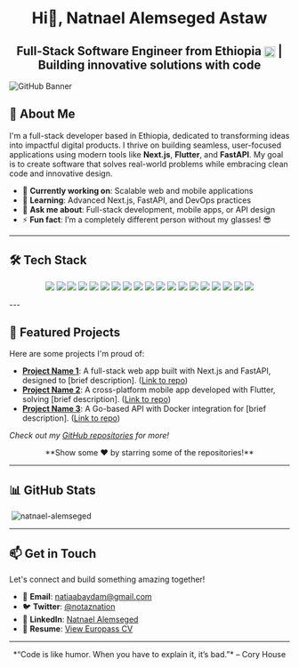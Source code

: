 # <div align="center">Hi👋, Natnael Alemseged Astaw</div>

<div align="center"><h2>Full-Stack Software Engineer from Ethiopia <img src="https://twemoji.maxcdn.com/v/latest/svg/1f1ea-1f1f9.svg" width="20" style="vertical-align: middle;" /> | Building innovative solutions with code</h2></div>

![GitHub Banner](https://user-images.githubusercontent.com/58959408/232639433-cb0aea21-66f0-4508-a771-85e2089c5a87.gif)

## 🌟 About Me

I'm a full-stack developer based in Ethiopia, dedicated to transforming ideas into impactful digital products. I thrive on building seamless, user-focused applications using modern tools like **Next.js**, **Flutter**, and **FastAPI**. My goal is to create software that solves real-world problems while embracing clean code and innovative design.

- 🔭 **Currently working on**: Scalable web and mobile applications
- 🌱 **Learning**: Advanced Next.js, FastAPI, and DevOps practices
- 💬 **Ask me about**: Full-stack development, mobile apps, or API design
- ⚡ **Fun fact**: I’m a completely different person without my glasses! 😎

---

## 🛠️ Tech Stack

<p align="center">
  <img src="https://img.shields.io/badge/Next.js-000000?style=for-the-badge&logo=nextdotjs&logoColor=white" />
  <img src="https://img.shields.io/badge/FastAPI-009688?style=for-the-badge&logo=fastapi&logoColor=white" />
  <img src="https://img.shields.io/badge/Flutter-02569B?style=for-the-badge&logo=flutter&logoColor=white" />
  <img src="https://img.shields.io/badge/Dart-0175C2?style=for-the-badge&logo=dart&logoColor=white" />
  <img src="https://img.shields.io/badge/TypeScript-3178C6?style=for-the-badge&logo=typescript&logoColor=white" />
  <img src="https://img.shields.io/badge/JavaScript-F7DF1E?style=for-the-badge&logo=javascript&logoColor=black" />
  <img src="https://img.shields.io/badge/PostgreSQL-4169E1?style=for-the-badge&logo=postgresql&logoColor=white" />
  <img src="https://img.shields.io/badge/MongoDB-4EA94B?style=for-the-badge&logo=mongodb&logoColor=white" />
  <img src="https://img.shields.io/badge/Linux-FCC624?style=for-the-badge&logo=linux&logoColor=black" />
  <img src="https://img.shields.io/badge/Docker-2496ED?style=for-the-badge&logo=docker&logoColor=white" />
  <img src="https://img.shields.io/badge/Git-F05032?style=for-the-badge&logo=git&logoColor=white" />
  <img src="https://img.shields.io/badge/Figma-F24E1E?style=for-the-badge&logo=figma&logoColor=white" />
  <img src="https://img.shields.io/badge/Ansible-EE0000?style=for-the-badge&logo=ansible&logoColor=white" />
  <img src="https://img.shields.io/badge/Terraform-7B42BC?style=for-the-badge&logo=terraform&logoColor=white" />
  <img src="https://img.shields.io/badge/Consul-F24E1E?style=for-the-badge&logo=consul&logoColor=white" />
  <img src="https://img.shields.io/badge/Firebase-FFCA28?style=for-the-badge&logo=firebase&logoColor=black" />
  <img src="https://img.shields.io/badge/Ionic-3880FF?style=for-the-badge&logo=ionic&logoColor=white" />
  <img src="https://img.shields.io/badge/Kotlin-7F52FF?style=for-the-badge&logo=kotlin&logoColor=white" />
  <img src="https://img.shields.io/badge/React_Native-61DAFB?style=for-the-badge&logo=react&logoColor=black" />
</p>
<!-- ## 🛠️ Tech Stack

### 💻 Languages & Frameworks
<p align="center">
  <img src="https://img.shields.io/badge/JavaScript-F7DF1E?style=for-the-badge&logo=javascript&logoColor=black" />
  <img src="https://img.shields.io/badge/TypeScript-3178C6?style=for-the-badge&logo=typescript&logoColor=white" />
  <img src="https://img.shields.io/badge/Dart-0175C2?style=for-the-badge&logo=dart&logoColor=white" />
  <img src="https://img.shields.io/badge/Kotlin-7F52FF?style=for-the-badge&logo=kotlin&logoColor=white" />
  <img src="https://img.shields.io/badge/Next.js-000000?style=for-the-badge&logo=nextdotjs&logoColor=white" />
  <img src="https://img.shields.io/badge/FastAPI-009688?style=for-the-badge&logo=fastapi&logoColor=white" />
  <img src="https://img.shields.io/badge/Flutter-02569B?style=for-the-badge&logo=flutter&logoColor=white" />
  <img src="https://img.shields.io/badge/React_Native-61DAFB?style=for-the-badge&logo=react&logoColor=black" />
  <img src="https://img.shields.io/badge/Ionic-3880FF?style=for-the-badge&logo=ionic&logoColor=white" />
</p>

### 💾 Databases & BaaS
<p align="center">
  <img src="https://img.shields.io/badge/PostgreSQL-4169E1?style=for-the-badge&logo=postgresql&logoColor=white" />
  <img src="https://img.shields.io/badge/MongoDB-4EA94B?style=for-the-badge&logo=mongodb&logoColor=white" />
  <img src="https://img.shields.io/badge/Firebase-FFCA28?style=for-the-badge&logo=firebase&logoColor=black" />
</p>

### 🔧 DevOps & Tools
<p align="center">
  <img src="https://img.shields.io/badge/Git-F05032?style=for-the-badge&logo=git&logoColor=white" />
  <img src="https://img.shields.io/badge/Docker-2496ED?style=for-the-badge&logo=docker&logoColor=white" />
  <img src="https://img.shields.io/badge/Linux-FCC624?style=for-the-badge&logo=linux&logoColor=black" />
  <img src="https://img.shields.io/badge/Ansible-EE0000?style=for-the-badge&logo=ansible&logoColor=white" />
  <img src="https://img.shields.io/badge/Terraform-7B42BC?style=for-the-badge&logo=terraform&logoColor=white" />
  <img src="https://img.shields.io/badge/Consul-F24E1E?style=for-the-badge&logo=consul&logoColor=white" />
  <img src="https://img.shields.io/badge/Figma-F24E1E?style=for-the-badge&logo=figma&logoColor=white" />
</p> -->
---

## 📂 Featured Projects

Here are some projects I'm proud of:

- **[Project Name 1](#)**: A full-stack web app built with Next.js and FastAPI, designed to [brief description]. ([Link to repo](#))
- **[Project Name 2](#)**: A cross-platform mobile app developed with Flutter, solving [brief description]. ([Link to repo](#))
- **[Project Name 3](#)**: A Go-based API with Docker integration for [brief description]. ([Link to repo](#))

*Check out my [GitHub repositories](https://github.com/natnael-alemseged?tab=repositories) for more!*

<div align="center">
  **Show some ❤️ by starring some of the repositories!**
</div>

---

## 📊 GitHub Stats


 <img src="https://github-readme-stats.vercel.app/api/top-langs?username=natnael-alemseged&show_icons=true&locale=en&layout=compact&theme=dark" alt="natnael-alemseged" />
 


---

## 📫 Get in Touch

Let's connect and build something amazing together!

- 📧 **Email**: [natiaabaydam@gmail.com](mailto:your.email@example.com)
- 🐦 **Twitter**: [@notaznation](https://twitter.com/notaznation)
- 💼 **LinkedIn**: [Natnael Alemseged](https://www.linkedin.com/in/natnael-alemseged/)
- 📄 **Resume**: [View Europass CV](https://europa.eu/europass/eportfolio/screen/share/3d764e43-839f-428d-85df-2e74f3256725?lang=en)

---

<p align="center">
*“Code is like humor. When you have to explain it, it’s bad.”* – Cory House
</p>
